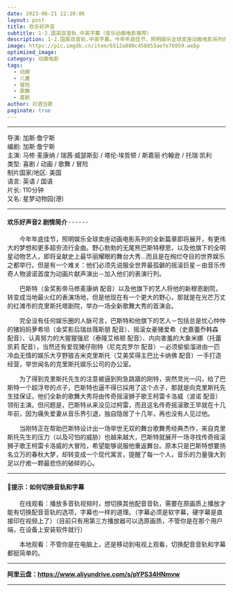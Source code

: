 ```yaml
---
date: 2023-06-21 12:20:06
layout: post
title: 欢乐好声音
subtitle: 1-2.国英双音轨.中英字幕（音乐动画电影推荐）
description: 1-2.国英双音轨.中英字幕。今年年底佳节，照明娱乐全球卖座动画电影系列的全新篇章即将展开，有更伟大的梦想和更多超夯流行金曲。野心勃勃的无尾熊巴斯特穆恩，以及他旗下的全明星动物艺人，即将呈献史上最华丽耀眼的舞台大秀....
image: https://pic.imgdb.cn/item/6512a880c458853aefe76959.webp
optimized_image: 
category: 动画电影
tags:
  - 动画
  - 儿童
  - 冒险
  - 歌舞
  - 喜剧
author: 对酒当歌
paginate: true
---
```


---

导演: 加斯·詹宁斯  
编剧: 加斯·詹宁斯  
主演: 马修·麦康纳 / 瑞茜·威瑟斯彭 / 塔伦·埃哲顿 / 斯嘉丽·约翰逊 / 托瑞·凯利  
类型: 喜剧 / 动画 / 歌舞 / 冒险  
制片国家/地区: 美国  
语言: 英语 / 国语  
片长: 110分钟  
又名: 星梦动物园(港)  

---

#### 欢乐好声音2 剧情简介 · · · · · ·

　　今年年底佳节，照明娱乐全球卖座动画电影系列的全新篇章即将展开，有更伟大的梦想和更多超夯流行金曲。野心勃勃的无尾熊巴斯特穆恩，以及他旗下的全明星动物艺人，即将呈献史上最华丽耀眼的舞台大秀…而且是在绚烂夺目的世界娱乐之都举行。但是有一个难关：他们必须先说服全世界最孤僻的摇滚巨星－由音乐传奇人物波诺首度为动画片献声演出－加入他们的表演行列。

　　巴斯特（金奖影帝马修麦康纳 配音）以及他旗下的艺人将他的新穆恩剧院，转变成当地最火红的表演场地，但是他现在有一个更大的野心，那就是在光芒万丈的红滩市的克里斯托塔剧院，举办一场全新歌舞大秀的首演会。

　　完全没有任何娱乐圈的人脉可言，巴斯特和他旗下的艺人－包括总是忧心忡忡的猪妈妈萝希坦（金奖影后瑞丝薇斯朋 配音）、摇滚女豪猪爱希（史嘉蕾乔韩森 配音）、认真努力的大猩猩强尼（泰隆艾格顿 配音）、内向害羞的大象米娜（托蕾凯莉 配音），当然还有爱现猪仔刚特（尼克克罗尔 配音）－必须偷偷溜进由一匹冷血无情的娱乐大亨野狼吉米克里斯托（艾美奖得主巴比卡纳佛 配音）一手打造经营，举世闻名的克里斯托娱乐公司的办公室。

　　为了得到克里斯托先生的注意被逼到狗急跳牆的刚特，突然灵光一闪，给了巴斯特一个超浮夸的点子，巴斯特也逼不得已採用了这个点子，那就是向克里斯托先生挂保证，他们全新的歌舞大秀将由传奇摇滚狮子歌王柯雷卡洛威（波诺 配音）领衔主演。但问题是，巴斯特从来没见过柯雷，而且这名传奇摇滚歌王早就在十几年前，因为痛失爱妻从音乐界引退，独自隐居了十几年，再也没有人见过他。

　　当刚特正在帮助巴斯特设计出一场举世无双的舞台歌舞秀经典杰作，来自克里斯托先生的压力（以及可怕的威胁）也越来越大，巴斯特就展开一场寻找传奇摇滚狮子歌王柯雷卡洛威的大冒险，希望能够说服他重返舞台。原本只是巴斯特想要扬名立万的春秋大梦，却转变成一个现代寓言，提醒了每一个人，音乐的力量强大到足以疗癒一颗最悲伤的破碎的心。

---

#### 🔔提示：如何切换音轨和字幕

　　在线观看：播放多音轨视频时，想切换其他配音音轨，需要在原画质上播放才能有切换配音音轨的选项，字幕也一样的道理。（字幕必须是软字幕，硬字幕是直接印在视频上了）（目前只有用第三方播放器可以选原画质，不管你是在那个用户端，在设备上安装软件就行）

　　本地观看：不管你是在电脑上，还是移动到电视上观看，切换配音音轨和字幕都挺简单的。

---

**阿里云盘：<https://www.aliyundrive.com/s/pYPS34HNmvw>**

---
